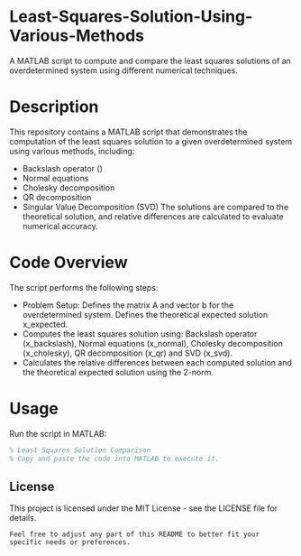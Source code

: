 # Least-Squares-Solution-Using-Various-Methods
A MATLAB script to compute and compare the least squares solutions of an overdetermined system using different numerical techniques.

# Description 
This repository contains a MATLAB script that demonstrates the computation of the least squares solution to a given overdetermined system using various methods, including:
- Backslash operator (\)
- Normal equations
- Cholesky decomposition
- QR decomposition
- Singular Value Decomposition (SVD)
The solutions are compared to the theoretical solution, and relative differences are calculated to evaluate numerical accuracy.

# Code Overview
The script performs the following steps: 
- Problem Setup: Defines the matrix A and vector b for the overdetermined system. Defines the theoretical expected solution x_expected.
- Computes the least squares solution using: Backslash operator (x_backslash), Normal equations (x_normal), Cholesky decomposition (x_cholesky), QR decomposition (x_qr) and SVD (x_svd).
- Calculates the relative differences between each computed solution and the theoretical expected solution using the 2-norm.

# Usage 
Run the script in MATLAB:
```matlab
% Least Squares Solution Comparison
% Copy and paste the code into MATLAB to execute it.
```
## License
This project is licensed under the MIT License - see the LICENSE file for details.
```
Feel free to adjust any part of this README to better fit your specific needs or preferences.
